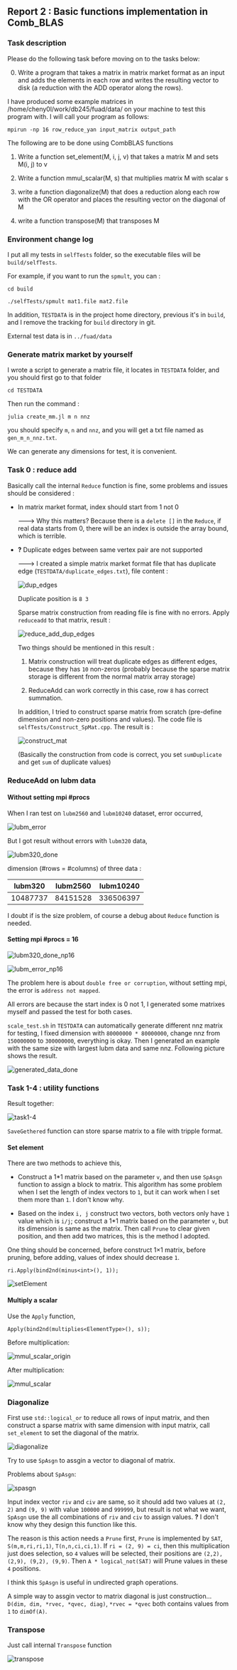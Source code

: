 ## Report 2 : Basic functions implementation in Comb_BLAS

### Task description

Please do the following task before moving on to the tasks below:

0. Write a program that takes a matrix in matrix market format as an input and adds the elements in each row and writes the resulting vector to disk (a reduction with the ADD operator along the rows).

I have produced some example matrices in /home/cheny0l/work/db245/fuad/data/ on your machine to test this program with.
I will call your program as follows:

`mpirun -np 16 row_reduce_yan input_matrix output_path`

The following are to be done using CombBLAS functions

1. Write a function set_element(M, i, j, v) that takes a matrix M and sets M(i, j) to v

2. Write a function mmul_scalar(M, s) that multiplies matrix M with scalar s

3. write a function diagonalize(M) that does a reduction along each row with the OR operator and places the resulting vector on the diagonal of M

4. write a function transpose(M) that transposes M

### Environment change log

I put all my tests in `selfTests` folder, so the executable files will be `build/selfTests`.

For example, if you want to run the `spmult`, you can :

```
cd build

./selfTests/spmult mat1.file mat2.file
```

In addition, `TESTDATA` is in the project home directory, previous it's in `build`, and I remove the tracking for `build` directory in git.

External test data is in `../fuad/data`

### Generate matrix market by yourself

I wrote a script to generate a matrix file, it locates in `TESTDATA` folder, and you should first go to that folder

`cd TESTDATA`

Then run the command :

`julia create_mm.jl m n nnz`

you should specify `m`, `n` and `nnz`, and you will get a txt file named as `gen_m_n_nnz.txt`.

We can generate any dimensions for test, it is convenient.

### Task 0 : reduce add

Basically call the internal `Reduce` function is fine, some problems and issues should be considered :

* In matrix market format, index should start from 1 not 0

    ---> Why this matters? Because there is a `delete []` in the `Reduce`, if real data starts from 0, there will be an index is outside the array bound, which is terrible.

* **?** Duplicate edges between same vertex pair are not supported

    ---> I created a simple matrix market format file that has duplicate edge (`TESTDATA/duplicate_edges.txt`), file content :

    ![dup_edges](./imgs/report2/dup_edges.jpeg)

    Duplicate position is `8 3`

    Sparse matrix construction from reading file is fine with no errors. Apply `reduceadd` to that matrix, result :

    ![reduce_add_dup_edges](./imgs/report2/reduce_add_dup_edges.jpeg)

    Two things should be mentioned in this result :

    1. Matrix construction will treat duplicate edges as different edges, because they has `10` non-zeros (probably because the sparse matrix storage is different from the normal matrix array storage)

    2. ReduceAdd can work correctly in this case, row `8` has correct summation.

    In addition, I tried to construct sparse matrix from scratch (pre-define dimension and non-zero positions and values). The code file is `selfTests/Construct_SpMat.cpp`. The result is :

    ![construct_mat](./imgs/report2/construct_mat.png)

    (Basically the construction from code is correct, you set `sumDuplicate` and get `sum` of duplicate values)

### ReduceAdd on lubm data

#### Without setting mpi #procs

When I ran test on `lubm2560` and `lubm10240` dataset, error occurred,

![lubm_error](./imgs/report2/lubm_error.png)

But I got result without errors with `lubm320` data,

![lubm320_done](./imgs/report2/lubm320_done.png)

dimension (#rows = #columns) of three data :

|lubm320|lubm2560|lubm10240|
|:-----:|:------:|:-------:|
|10487737|84151528|336506397|

I doubt if is the size problem, of course a debug about `Reduce` function is needed.

#### Setting mpi #procs = 16

![lubm320_done_np16](./imgs/report2/lubm320_done_np16.png)

![lubm_error_np16](./imgs/report2/lubm_error_np16.png)

The problem here is about `double free or corruption`, without setting mpi, the error is `address not mapped`.

All errors are because the start index is 0 not 1, I generated some matrixes myself and passed the test for both cases.

`scale_test.sh` in `TESTDATA` can automatically generate different nnz matrix for testing, I fixed dimension with `80000000 * 80000000`, change nnz from `150000000` to `300000000`, everything is okay. Then I generated an example with the same size with largest lubm data and same nnz. Following picture shows the result.

![generated_data_done](./imgs/report2/generated_data_done.png)

### Task 1-4 : utility functions

Result together:

![task1-4](./imgs/report2/task1-4.png)

`SaveGethered` function can store sparse matrix to a file with tripple format.

#### Set element

There are two methods to achieve this,

* Construct a 1*1 matrix based on the parameter `v`, and then use `SpAsgn` function to assign a block to matrix. This algorithm has some problem when I set the length of index vectors to `1`, but it can work when I set them more than `1`. I don't know why.

* Based on the index `i, j` construct two vectors, both vectors only have `1` value which is `i/j`; construct a 1*1 matrix based on the parameter `v`, but its dimension is same as the matrix. Then call `Prune` to clear given position, and then add two matrices, this is the method I adopted.

One thing should be concerned, before construct 1×1 matrix, before pruning, before adding, values of index should decrease `1`.

`ri.Apply(bind2nd(minus<int>(), 1));`

![setElement](./imgs/report2/setElement.png)

#### Multiply a scalar

Use the `Apply` function,

`Apply(bind2nd(multiplies<ElementType>(), s));`

Before multiplication:

![mmul_scalar_origin](./imgs/report2/mmul_scalar_origin.png)

After multiplication:

![mmul_scalar](./imgs/report2/mmul_scalar.png)

### Diagonalize

First use `std::logical_or` to reduce all rows of input matrix, and then construct a sparse matrix with same dimension with input matrix, call `set_element` to set the diagonal of the matrix.

![diagonalize](./imgs/report2/diagonalize.png)

Try to use `SpAsgn` to assgin a vector to diagonal of matrix.

Problems about `SpAsgn`:

![spasgn](./imgs/report2/spasgn.png)

Input index vector `riv` and `civ` are same, so it should add two values at `(2, 2)` and `(9, 9)` with value `100000` and `999999`, but result is not what we want, `SpAsgn` use the all combinations of `riv` and `civ` to assign values. **?** I don't know why they design this function like this.

The reason is this action needs a `Prune` first, `Prune` is implemented by `SAT`, `S(m,m,ri,ri,1)`, `T(n,n,ci,ci,1)`. If `ri = (2, 9) = ci`, then this multiplication just does selection, so `4` values will be selected, their positions are `(2,2), (2,9), (9,2), (9,9)`.
Then `A * logical_not(SAT)` will Prune values in these `4` positions.

I think this `SpAsgn` is useful in undirected graph operations.

A simple way to assgin vector to matrix diagonal is just construction... `D(dim, dim, *rvec, *qvec, diag)`, `*rvec = *qvec` both contains values from `1` to `dimOf(A)`.

### Transpose

Just call internal `Transpose` function

![transpose](./imgs/report2/transpose.png)
